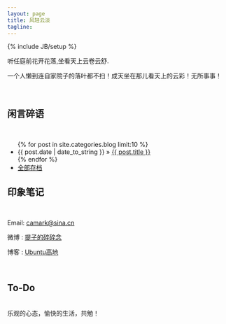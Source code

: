 ```yaml
---
layout: page
title: 风轻云淡
tagline: 
---
```

{% include JB/setup %}

听任庭前花开花落,坐看天上云卷云舒.

一个人懒到连自家院子的落叶都不扫！成天坐在那儿看天上的云彩！无所事事！

<br/>

## 闲言碎语

<br/>

<ul class="posts">
  {% for post in site.categories.blog limit:10 %}
    <li><span>{{ post.date | date_to_string }}</span> &raquo; <a href="{{ BASE_PATH }}{{ post.url }}">{{ post.title }}</a></li>
  {% endfor %}
    <li><a href="{{BASE_PATH}}/archive.html">全部存档</a></li>
</ul>




## 印象笔记

<br/>

Email: [camark@sina.cn](mailto:camark@sina.cn)

微博 : [提子的碎碎念](http://weibo.com/516132346)

博客 : [Ubuntu高地](http://hi.baidu.com/camark)

    
<br/>


## To-Do

<br/>
乐观的心态，愉快的生活，共勉！


